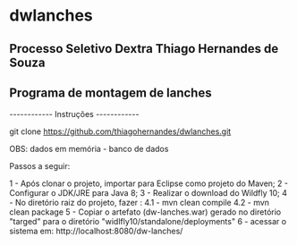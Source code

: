 # dwlanches
Processo Seletivo Dextra
Thiago Hernandes de Souza
----------------------------------------------
Programa de montagem de lanches
-----------------------------------------

------------ Instruções ------------  

git clone https://github.com/thiagohernandes/dwlanches.git

OBS: dados em memória - banco de dados

Passos a seguir:

1 - Após clonar o projeto, importar para Eclipse como projeto do Maven;
2 - Configurar o JDK/JRE para Java 8;
3 - Realizar o download do Wildfly 10;
4 - No diretório raiz do projeto, fazer :
	4.1 - mvn clean compile
	4.2 - mvn clean package
5 - Copiar o artefato (dw-lanches.war) gerado no diretório "targed" para o
diretório "widlfly10/standalone/deployments"
6 - acessar o sistema em: http://localhost:8080/dw-lanches/



